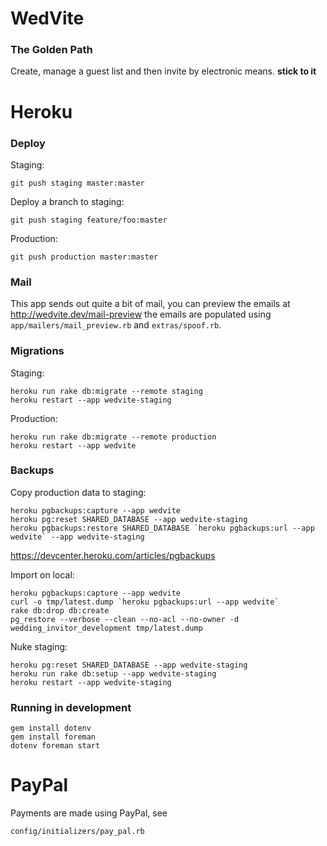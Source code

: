# WedVite

### The Golden Path

Create, manage a guest list and then invite by electronic means. __stick
to it__

# Heroku

### Deploy

Staging:

    git push staging master:master

Deploy a branch to staging:

    git push staging feature/foo:master

Production:

    git push production master:master

### Mail

This app sends out quite a bit of mail, you can preview the emails at
http://wedvite.dev/mail-preview the emails are populated using
`app/mailers/mail_preview.rb` and `extras/spoof.rb`.

### Migrations

Staging:

    heroku run rake db:migrate --remote staging
    heroku restart --app wedvite-staging

Production:

    heroku run rake db:migrate --remote production
    heroku restart --app wedvite

### Backups

Copy production data to staging:

    heroku pgbackups:capture --app wedvite
    heroku pg:reset SHARED_DATABASE --app wedvite-staging
    heroku pgbackups:restore SHARED_DATABASE `heroku pgbackups:url --app wedvite` --app wedvite-staging

https://devcenter.heroku.com/articles/pgbackups

Import on local:

    heroku pgbackups:capture --app wedvite
    curl -o tmp/latest.dump `heroku pgbackups:url --app wedvite`
    rake db:drop db:create
    pg_restore --verbose --clean --no-acl --no-owner -d wedding_invitor_development tmp/latest.dump

Nuke staging:

    heroku pg:reset SHARED_DATABASE --app wedvite-staging
    heroku run rake db:setup --app wedvite-staging
    heroku restart --app wedvite-staging

### Running in development

    gem install dotenv
    gem install foreman
    dotenv foreman start

# PayPal

Payments are made using PayPal, see

    config/initializers/pay_pal.rb
